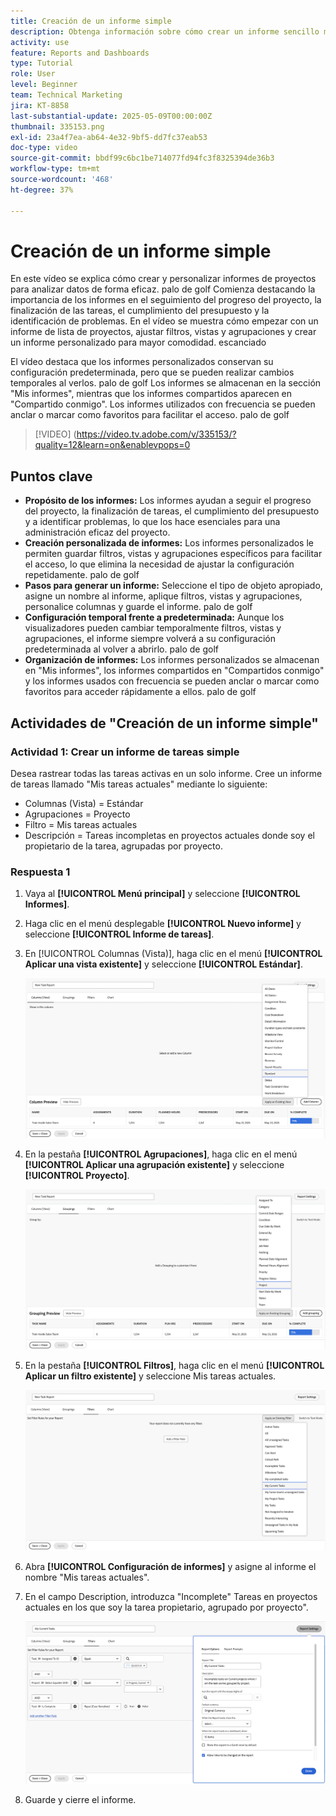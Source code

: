 ```yaml
---
title: Creación de un informe simple
description: Obtenga información sobre cómo crear un informe sencillo mediante un filtro, una vista y una agrupación existentes en Workfront.
activity: use
feature: Reports and Dashboards
type: Tutorial
role: User
level: Beginner
team: Technical Marketing
jira: KT-8858
last-substantial-update: 2025-05-09T00:00:00Z
thumbnail: 335153.png
exl-id: 23a4f7ea-ab64-4e32-9bf5-dd7fc37eab53
doc-type: video
source-git-commit: bbdf99c6bc1be714077fd94fc3f8325394de36b3
workflow-type: tm+mt
source-wordcount: '468'
ht-degree: 37%

---
```


# Creación de un informe simple

En este vídeo se explica cómo crear y personalizar informes de proyectos para analizar datos de forma eficaz. palo de golf Comienza destacando la importancia de los informes en el seguimiento del progreso del proyecto, la finalización de las tareas, el cumplimiento del presupuesto y la identificación de problemas. En el vídeo se muestra cómo empezar con un informe de lista de proyectos, ajustar filtros, vistas y agrupaciones y crear un informe personalizado para mayor comodidad. escanciado

El vídeo destaca que los informes personalizados conservan su configuración predeterminada, pero que se pueden realizar cambios temporales al verlos. palo de golf Los informes se almacenan en la sección &quot;Mis informes&quot;, mientras que los informes compartidos aparecen en &quot;Compartido conmigo&quot;. Los informes utilizados con frecuencia se pueden anclar o marcar como favoritos para facilitar el acceso. palo de golf

>[!VIDEO] (https://video.tv.adobe.com/v/335153/?quality=12&learn=on&enablevpops=0

## Puntos clave


* **Propósito de los informes:** Los informes ayudan a seguir el progreso del proyecto, la finalización de tareas, el cumplimiento del presupuesto y a identificar problemas, lo que los hace esenciales para una administración eficaz del proyecto.
* **Creación personalizada de informes:** Los informes personalizados le permiten guardar filtros, vistas y agrupaciones específicos para facilitar el acceso, lo que elimina la necesidad de ajustar la configuración repetidamente. palo de golf
* **Pasos para generar un informe:** Seleccione el tipo de objeto apropiado, asigne un nombre al informe, aplique filtros, vistas y agrupaciones, personalice columnas y guarde el informe. palo de golf
* **Configuración temporal frente a&#x200B; predeterminada:** Aunque los visualizadores pueden cambiar temporalmente filtros, vistas y agrupaciones, el informe siempre volverá a su configuración predeterminada al volver a abrirlo. palo de golf
* **Organización de informes:** Los informes personalizados se almacenan en &quot;Mis informes&quot;, los informes compartidos en &quot;Compartidos conmigo&quot; y los informes usados con frecuencia se pueden anclar o marcar como favoritos para acceder rápidamente a ellos. palo de golf



## Actividades de &quot;Creación de un informe simple&quot;

### Actividad 1: Crear un informe de tareas simple

Desea rastrear todas las tareas activas en un solo informe. Cree un informe de tareas llamado &quot;Mis tareas actuales&quot; mediante lo siguiente:

* Columnas (Vista) = Estándar
* Agrupaciones = Proyecto
* Filtro = Mis tareas actuales
* Descripción = Tareas incompletas en proyectos actuales donde soy el propietario de la tarea, agrupadas por proyecto.

### Respuesta 1

1. Vaya al **[!UICONTROL Menú principal]** y seleccione **[!UICONTROL Informes]**.
1. Haga clic en el menú desplegable **[!UICONTROL Nuevo informe]** y seleccione **[!UICONTROL Informe de tareas]**.
1. En [!UICONTROL Columnas (Vista)], haga clic en el menú **[!UICONTROL Aplicar una vista existente]** y seleccione **[!UICONTROL Estándar]**.

   ![Una imagen de la pantalla para crear columnas en un informe de tareas](assets/simple-task-report-columns.png)

1. En la pestaña **[!UICONTROL Agrupaciones]**, haga clic en el menú **[!UICONTROL Aplicar una agrupación existente]** y seleccione **[!UICONTROL Proyecto]**.

   ![Una imagen de la pantalla para crear agrupaciones en un informe de tareas](assets/simple-task-report-groupings.png)

1. En la pestaña **[!UICONTROL Filtros]**, haga clic en el menú **[!UICONTROL Aplicar un filtro existente]** y seleccione Mis tareas actuales.

   ![Una imagen de la pantalla para crear filtros en un informe de tareas](assets/simple-task-report-filters.png)

1. Abra **[!UICONTROL Configuración de informes]** y asigne al informe el nombre &quot;Mis tareas actuales&quot;.
1. En el campo Description, introduzca &quot;Incomplete&quot;
Tareas en proyectos actuales en los que soy la tarea
propietario, agrupado por proyecto&quot;.

   ![Una imagen de la pantalla de configuración de informes en un informe de tareas](assets/simple-task-report-report-settings.png)

1. Guarde y cierre el informe.
